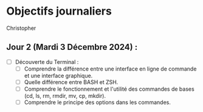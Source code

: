# Objectifs journaliers

Christopher

## Jour 2 (Mardi 3 Décembre 2024) :

- [ ] Découverte du Terminal :
  - [ ] Comprendre la différence entre une interface en ligne de commande et une interface graphique.
  - [ ] Quelle différence entre BASH et ZSH.
  - [ ] Comprendre le fonctionnement et l'utilité des commandes de bases (cd, ls, rm, rmdir, mv, cp, mkdir).
  - [ ] Comprendre le principe des options dans les commandes.
